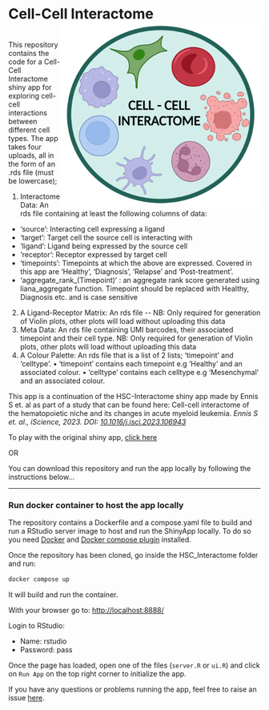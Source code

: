# Cell-Cell Interactome<img src="https://github.com/siobhangriffin/Final-Year-Project/raw/main/interactome.png" width="400" align='right'/>



<br>This repository contains the code for a Cell-Cell Interactome shiny app for exploring cell-cell interactions between different cell types.
The app takes four uploads, all in the form of an .rds file (must be lowercase); 
1.	Interactome Data: An rds file containing at least the following columns of data:
*	‘source’: Interacting cell expressing a ligand
*	‘target’: Target cell the source cell is interacting with
* ‘ligand’: Ligand being expressed by the source cell
*	‘receptor’: Receptor expressed by target cell
*	‘timepoints’: Timepoints at which the above are expressed. Covered in this app are ‘Healthy’, ‘Diagnosis’, ‘Relapse’ and ‘Post-treatment’. 
*	‘aggregate_rank_(Timepoint)’ : an aggregate rank score generated using liana_aggregate function. Timepoint should be replaced with Healthy, Diagnosis etc. and is case sensitive
2.	A Ligand-Receptor Matrix: An rds file -- NB: Only required for generation of Violin plots, other plots will load without uploading this data
3.	Meta Data: An rds file containing UMI barcodes, their associated timepoint and their cell type. NB: Only required for generation of Violin plots, other plots will load without uploading this data
4.	A Colour Palette: An rds file that is a list of 2 lists; ‘timepoint’ and ‘celltype’. 
•	‘timepoint’ contains each timepoint e.g ‘Healthy’ and an associated colour. 
•	‘celltype’ contains each celltype e.g ‘Mesenchymal’ and an associated colour.

This app is a continuation of the HSC-Interactome shiny app made by Ennis S et. al as part of a study that can be found here: Cell-cell interactome of the hematopoietic niche and its changes in acute myeloid leukemia. *Ennis S et. al., iScience, 2023. DOI: [10.1016/j.isci.2023.106943](https://doi.org/10.1016/j.isci.2023.106943)*

To play with the original shiny app, [click here](https://sarahennis.shinyapps.io/HSC_Interactome/)

OR

You can download this repository and run the app locally by following the instructions below...


---

### Run docker container to host the app locally

The repository contains a Dockerfile and a compose.yaml file to build and run a RStudio server image to host and run the ShinyApp locally. To do so you need [Docker](https://www.docker.com/) and [Docker compose plugin](https://docs.docker.com/compose/) installed. 

Once the repository has been cloned, go inside the HSC_Interactome folder and run:

```bash
docker compose up
```
It will build and run the container.

With your browser go to: [http://localhost:8888/](http://localhost:8888/)

Login to RStudio:

- Name: rstudio
- Password: pass

Once the page has loaded, open one of the files (`server.R` or `ui.R`) and click on `Run App` on the top right corner to initialize the app.

If you have any questions or problems running the app, feel free to raise an issue [here](https://github.com/SzegezdiLab/HSC_Interactome/issues).
